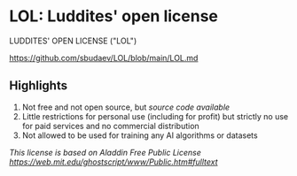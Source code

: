 # LOL: Luddites' open license

LUDDITES' OPEN LICENSE ("LOL")

https://github.com/sbudaev/LOL/blob/main/LOL.md

## Highlights

1. Not free and not open source, but *source code available*
2. Little restrictions for personal use (including for profit) but strictly no use for paid services and no commercial distribution
3. Not allowed to be used for training any AI algorithms or datasets


_This license is based on Aladdin Free Public License https://web.mit.edu/ghostscript/www/Public.htm#fulltext_
